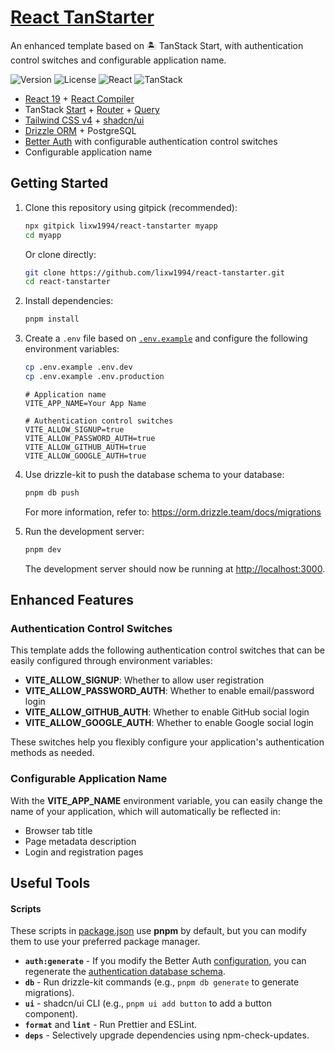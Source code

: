 # [React TanStarter](https://github.com/lixw1994/react-tanstarter)

An enhanced template based on 🏝️ TanStack Start, with authentication control switches and configurable application name.

![Version](https://img.shields.io/badge/Version-1.0.0-blue)
![License](https://img.shields.io/badge/License-MIT-green)
![React](https://img.shields.io/badge/React-19-61DAFB)
![TanStack](https://img.shields.io/badge/TanStack-latest-FF4154)

- [React 19](https://react.dev) + [React Compiler](https://react.dev/learn/react-compiler)
- TanStack [Start](https://tanstack.com/start/latest) + [Router](https://tanstack.com/router/latest) + [Query](https://tanstack.com/query/latest)
- [Tailwind CSS v4](https://tailwindcss.com/) + [shadcn/ui](https://ui.shadcn.com/)
- [Drizzle ORM](https://orm.drizzle.team/) + PostgreSQL
- [Better Auth](https://www.better-auth.com/) with configurable authentication control switches
- Configurable application name

## Getting Started

1. Clone this repository using gitpick (recommended):

   ```bash
   npx gitpick lixw1994/react-tanstarter myapp
   cd myapp
   ```

   Or clone directly:

   ```bash
   git clone https://github.com/lixw1994/react-tanstarter.git
   cd react-tanstarter
   ```

2. Install dependencies:

   ```bash
   pnpm install
   ```

3. Create a `.env` file based on [`.env.example`](./.env.example) and configure the following environment variables:

   ```bash
   cp .env.example .env.dev
   cp .env.example .env.production
   ```

   ```
   # Application name
   VITE_APP_NAME=Your App Name

   # Authentication control switches
   VITE_ALLOW_SIGNUP=true
   VITE_ALLOW_PASSWORD_AUTH=true
   VITE_ALLOW_GITHUB_AUTH=true
   VITE_ALLOW_GOOGLE_AUTH=true
   ```

4. Use drizzle-kit to push the database schema to your database:

   ```bash
   pnpm db push
   ```

   For more information, refer to: https://orm.drizzle.team/docs/migrations

5. Run the development server:

   ```bash
   pnpm dev
   ```

   The development server should now be running at [http://localhost:3000](http://localhost:3000).

## Enhanced Features

### Authentication Control Switches

This template adds the following authentication control switches that can be easily configured through environment variables:

- **VITE_ALLOW_SIGNUP**: Whether to allow user registration
- **VITE_ALLOW_PASSWORD_AUTH**: Whether to enable email/password login
- **VITE_ALLOW_GITHUB_AUTH**: Whether to enable GitHub social login
- **VITE_ALLOW_GOOGLE_AUTH**: Whether to enable Google social login

These switches help you flexibly configure your application's authentication methods as needed.

### Configurable Application Name

With the **VITE_APP_NAME** environment variable, you can easily change the name of your application, which will automatically be reflected in:

- Browser tab title
- Page metadata description
- Login and registration pages

## Useful Tools

#### Scripts

These scripts in [package.json](./package.json#L5) use **pnpm** by default, but you can modify them to use your preferred package manager.

- **`auth:generate`** - If you modify the Better Auth [configuration](./src/lib/server/auth.ts), you can regenerate the [authentication database schema](./src/lib/server/schema/auth.schema.ts).
- **`db`** - Run drizzle-kit commands (e.g., `pnpm db generate` to generate migrations).
- **`ui`** - shadcn/ui CLI (e.g., `pnpm ui add button` to add a button component).
- **`format`** and **`lint`** - Run Prettier and ESLint.
- **`deps`** - Selectively upgrade dependencies using npm-check-updates.
